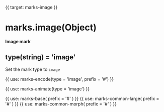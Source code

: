 {{ target: marks-image }}

# marks.image(Object)

**Image mark**

## type(string) = 'image'

Set the mark type to `image`

{{ use: marks-encode(type = 'image', prefix = '#') }}

{{ use: marks-animate(type = 'image') }}

{{ use: marks-base( prefix = '#' ) }}
{{ use: marks-common-large( prefix = '#' ) }}
{{ use: marks-common-morph( prefix = '#' ) }}